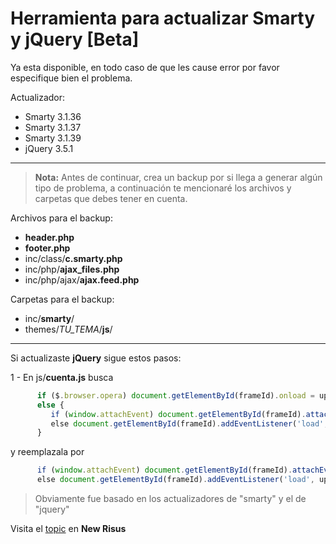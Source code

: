 # Herramienta para actualizar Smarty y jQuery [Beta]

Ya esta disponible, en todo caso de que les cause error por favor especifique bien el problema.

Actualizador:
 * Smarty 3.1.36
 * Smarty 3.1.37
 * Smarty 3.1.39
 * jQuery 3.5.1
---
> **Nota:** Antes de continuar, crea un backup por si llega a generar algún tipo de problema, a continuación te mencionaré los archivos y carpetas que debes tener en cuenta.

Archivos para el backup:
* **header.php**
* **footer.php**
* inc/class/**c.smarty.php**
* inc/php/**ajax_files.php**
* inc/php/ajax/**ajax.feed.php**

Carpetas para el backup:
* inc/**smarty**/
* themes/_TU_TEMA_/**js**/
---
Si actualizaste **jQuery** sigue estos pasos:

1 - En js/**cuenta.js** busca
```js
      if ($.browser.opera) document.getElementById(frameId).onload = uploadCallback;
      else {
         if (window.attachEvent) document.getElementById(frameId).attachEvent('onload', uploadCallback);
         else document.getElementById(frameId).addEventListener('load', uploadCallback, false);
      }
```
y reemplazala por
```js
      if (window.attachEvent) document.getElementById(frameId).attachEvent('onload', uploadCallback);
      else document.getElementById(frameId).addEventListener('load', uploadCallback, false);
```

> Obviamente fue basado en los actualizadores de "smarty" y el de "jquery"

Visita el [topic](https://newrisus.com/posts/actualizaciones/407/actualizador-de-smarty-y-jquery-beta-.html) en **New Risus**
